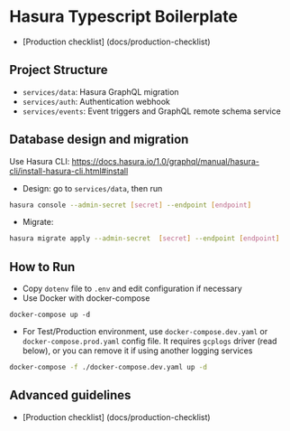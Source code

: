 # Hasura Typescript Boilerplate

- [Production checklist] (docs/production-checklist)

## Project Structure

- `services/data`: Hasura GraphQL migration 
- `services/auth`: Authentication webhook
- `services/events`: Event triggers and GraphQL remote schema service

## Database design and migration

Use Hasura CLI: https://docs.hasura.io/1.0/graphql/manual/hasura-cli/install-hasura-cli.html#install

- Design: go to `services/data`, then run 

```bash
hasura console --admin-secret [secret] --endpoint [endpoint]
```

- Migrate: 

```bash
hasura migrate apply --admin-secret  [secret] --endpoint [endpoint]
```

## How to Run

- Copy `dotenv` file to `.env` and edit configuration if necessary
- Use Docker with docker-compose

```
docker-compose up -d
```
- For Test/Production environment, use `docker-compose.dev.yaml` or `docker-compose.prod.yaml` config file. It requires `gcplogs` driver (read below), or you can remove it if using another logging services

```bash
docker-compose -f ./docker-compose.dev.yaml up -d
```

## Advanced guidelines

- [Production checklist] (docs/production-checklist)
